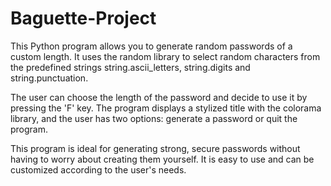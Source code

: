 # Baguette-Project

This Python program allows you to generate random passwords of a custom length. It uses the random library to select random characters from the predefined strings string.ascii_letters, string.digits and string.punctuation.



The user can choose the length of the password and decide to use it by pressing the 'F' key. The program displays a stylized title with the colorama library, and the user has two options: generate a password or quit the program.



This program is ideal for generating strong, secure passwords without having to worry about creating them yourself. It is easy to use and can be customized according to the user's needs.
